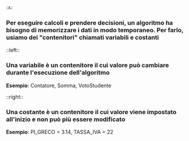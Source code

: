 ::top::
<div class="text-left">

### Per eseguire calcoli e prendere decisioni, un algoritmo ha bisogno di <Alert strong>memorizzare</Alert> i dati in modo temporaneo. Per farlo, usiamo dei "contenitori" chiamati variabili e costanti
</div>

::left::

<DefinitionBlock title="Variabile">

### Una <Alert strong>variabile</Alert> è un contenitore il cui valore può <Alert>cambiare</Alert> durante l'esecuzione dell'algoritmo

<VSpace space="4"/>

**Esempio**: Contatore, Somma, VotoStudente

</DefinitionBlock>

::right::

<DefinitionBlock title="Costante">

### Una <Alert strong>costante</Alert> è un contenitore il cui valore viene impostato all'inizio e <Alert>non può più essere modificato</Alert>

<VSpace space="4"/>

**Esempio**: PI_GRECO = 3.14, TASSA_IVA = 22

</DefinitionBlock>
